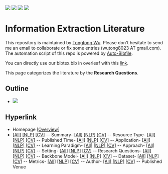 [![](https://img.shields.io/badge/Awesome_Continual_Learning-yello)](https://github.com/wutong8023/Awesome_Continual_Learning.git) [![](https://img.shields.io/badge/Awesome_Few_Shot_learning-green)](https://github.com/wutong8023/Awesome_Few_Shot_Learning.git) [![](https://img.shields.io/badge/Awesome_Information_Extraction-blue)](https://github.com/wutong8023/Awesome_Information_Extraction.git) [![](https://img.shields.io/badge/Awesome_Ideas-red)](https://github.com/wutong8023/Awesome_Ideas.git)

# Information Extraction Literature 
This repository is maintained by [Tongtong Wu](https://wutong8023.site). Please don't hesitate to send me an email to collaborate or fix some entries (wutong8023 AT gmail.com). 
The automation script of this repo is powered by [Auto-Bibfile](https://github.com/wutong8023/Auto-Bibfile.git).

You can directly use our bibtex.bib in overleaf with this [link](https://github.com/wutong8023/bibtex_Tong/blob/master/bibtxt.bib).

This page categorizes the literature by the **Research Questions**.

## Outline 
- [![](https://img.shields.io/badge/Hyperlink-blue)](https://github.com/wutong8023/Awesome_Information_Extraction/tree/master/IE4all/research_question/README.md#hyperlink)
## Hyperlink 
- Homepage [[Overview]](https://github.com/wutong8023/Awesome_Information_Extraction/tree/master/README.md)
- [[All]](https://github.com/wutong8023/Awesome_Information_Extraction/tree/master/IE4all/./)  [[NLP]](https://github.com/wutong8023/Awesome_Information_Extraction/tree/master/IE4nlp/./)  [[CV]](https://github.com/wutong8023/Awesome_Information_Extraction/tree/master/IE4cv./) -- Summary- [[All]](https://github.com/wutong8023/Awesome_Information_Extraction/tree/master/IE4all/type)  [[NLP]](https://github.com/wutong8023/Awesome_Information_Extraction/tree/master/IE4nlp/type)  [[CV]](https://github.com/wutong8023/Awesome_Information_Extraction/tree/master/IE4cvtype) -- Resource Type- [[All]](https://github.com/wutong8023/Awesome_Information_Extraction/tree/master/IE4all/time)  [[NLP]](https://github.com/wutong8023/Awesome_Information_Extraction/tree/master/IE4nlp/time)  [[CV]](https://github.com/wutong8023/Awesome_Information_Extraction/tree/master/IE4cvtime) -- Published Time- [[All]](https://github.com/wutong8023/Awesome_Information_Extraction/tree/master/IE4all/application)  [[NLP]](https://github.com/wutong8023/Awesome_Information_Extraction/tree/master/IE4nlp/application)  [[CV]](https://github.com/wutong8023/Awesome_Information_Extraction/tree/master/IE4cvapplication) -- Application- [[All]](https://github.com/wutong8023/Awesome_Information_Extraction/tree/master/IE4all/supervision)  [[NLP]](https://github.com/wutong8023/Awesome_Information_Extraction/tree/master/IE4nlp/supervision)  [[CV]](https://github.com/wutong8023/Awesome_Information_Extraction/tree/master/IE4cvsupervision) --  Learning Paradigm- [[All]](https://github.com/wutong8023/Awesome_Information_Extraction/tree/master/IE4all/approach)  [[NLP]](https://github.com/wutong8023/Awesome_Information_Extraction/tree/master/IE4nlp/approach)  [[CV]](https://github.com/wutong8023/Awesome_Information_Extraction/tree/master/IE4cvapproach) -- Approach- [[All]](https://github.com/wutong8023/Awesome_Information_Extraction/tree/master/IE4all/setting)  [[NLP]](https://github.com/wutong8023/Awesome_Information_Extraction/tree/master/IE4nlp/setting)  [[CV]](https://github.com/wutong8023/Awesome_Information_Extraction/tree/master/IE4cvsetting) -- Setting- [[All]](https://github.com/wutong8023/Awesome_Information_Extraction/tree/master/IE4all/research_question)  [[NLP]](https://github.com/wutong8023/Awesome_Information_Extraction/tree/master/IE4nlp/research_question)  [[CV]](https://github.com/wutong8023/Awesome_Information_Extraction/tree/master/IE4cvresearch_question) -- Research Questions- [[All]](https://github.com/wutong8023/Awesome_Information_Extraction/tree/master/IE4all/backbone_model)  [[NLP]](https://github.com/wutong8023/Awesome_Information_Extraction/tree/master/IE4nlp/backbone_model)  [[CV]](https://github.com/wutong8023/Awesome_Information_Extraction/tree/master/IE4cvbackbone_model) -- Backbone Model- [[All]](https://github.com/wutong8023/Awesome_Information_Extraction/tree/master/IE4all/dataset)  [[NLP]](https://github.com/wutong8023/Awesome_Information_Extraction/tree/master/IE4nlp/dataset)  [[CV]](https://github.com/wutong8023/Awesome_Information_Extraction/tree/master/IE4cvdataset) -- Dataset- [[All]](https://github.com/wutong8023/Awesome_Information_Extraction/tree/master/IE4all/metrics)  [[NLP]](https://github.com/wutong8023/Awesome_Information_Extraction/tree/master/IE4nlp/metrics)  [[CV]](https://github.com/wutong8023/Awesome_Information_Extraction/tree/master/IE4cvmetrics) -- Metrics- [[All]](https://github.com/wutong8023/Awesome_Information_Extraction/tree/master/IE4all/author)  [[NLP]](https://github.com/wutong8023/Awesome_Information_Extraction/tree/master/IE4nlp/author)  [[CV]](https://github.com/wutong8023/Awesome_Information_Extraction/tree/master/IE4cvauthor) -- Author- [[All]](https://github.com/wutong8023/Awesome_Information_Extraction/tree/master/IE4all/venue)  [[NLP]](https://github.com/wutong8023/Awesome_Information_Extraction/tree/master/IE4nlp/venue)  [[CV]](https://github.com/wutong8023/Awesome_Information_Extraction/tree/master/IE4cvvenue) -- Published Venue